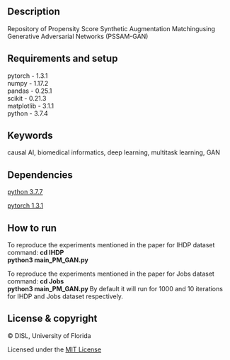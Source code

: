 ## Description
Repository of Propensity Score Synthetic Augmentation Matchingusing Generative Adversarial Networks (PSSAM-GAN)

## Requirements and setup
pytorch - 1.3.1 <br/>
numpy - 1.17.2 <br/>
pandas - 0.25.1 <br/>
scikit - 0.21.3 <br/>
matplotlib - 3.1.1 <br/>
python -  3.7.4 <br/>


## Keywords
causal AI, biomedical informatics, deep learning, multitask learning, GAN

## Dependencies
[python 3.7.7](https://www.python.org/downloads/release/python-374/)

[pytorch 1.3.1](https://pytorch.org/get-started/previous-versions/)


## How to run
To reproduce the experiments mentioned in the paper for IHDP dataset
command:
<b>
  cd IHDP <br/>
  python3 main_PM_GAN.py
</b>

To reproduce the experiments mentioned in the paper for Jobs dataset
command:
<b>
  cd Jobs <br/>
  python3 main_PM_GAN.py
</b>
By default it will run for 1000 and 10 iterations for IHDP and Jobs dataset respectively.

## License & copyright
© DISL, University of Florida

Licensed under the [MIT License](LICENSE)
